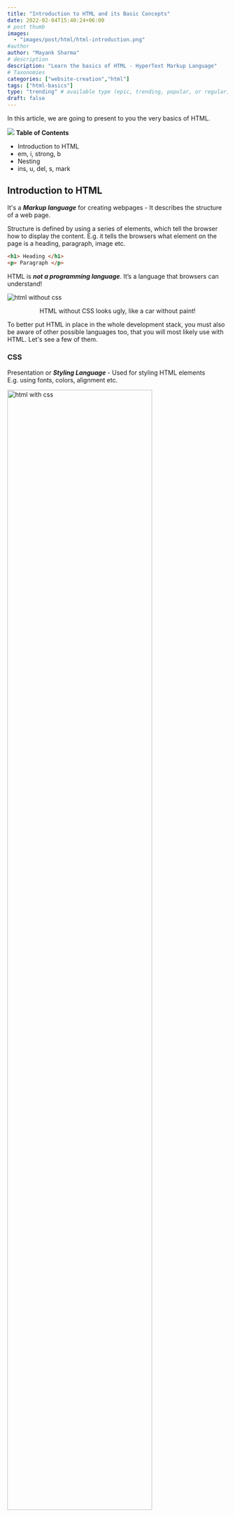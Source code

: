 ```yaml
---
title: "Introduction to HTML and its Basic Concepts"
date: 2022-02-04T15:40:24+06:00
# post thumb
images:
  - "images/post/html/html-introduction.png"
#author
author: "Mayank Sharma"
# description
description: "Learn the basics of HTML - HyperText Markup Language"
# Taxonomies
categories: ["website-creation","html"]
tags: ["html-basics"]
type: "trending" # available type (epic, trending, popular, or regular)
draft: false
---
```


In this article, we are going to present to you the very basics of HTML. 

<div class="toc-mak">
<img src="../../images/pencil.png">
<b>Table of Contents</b>
<ul>
<li>Introduction to HTML</li>
<li>em, i, strong, b</li>
<li>Nesting</li>
<li>ins, u, del, s, mark</li>
</ul>
</div>

## Introduction to HTML

It's a ***Markup language*** for creating webpages - It describes the structure of a web page. 

Structure is defined by using a series of elements, which tell the browser how to display the content.
E.g. it tells the browsers what element on the page is a heading, paragraph, image etc.

```html
<h1> Heading </h1>
<p> Paragraph </p>
```

HTML is ***not a programming language***. It’s a language that browsers can understand!

<img src="../../../images/post/html/html-without-css.png" alt="html without css">
<p style="text-align:center;"> HTML without CSS looks ugly, like a car without paint! </p>

To better put HTML in place in the whole development stack, you must also be aware of other possible languages too, that you will most likely use with HTML. Let's see a few of them. 

### CSS

Presentation or ***Styling Language*** - Used for styling HTML elements <br>
E.g. using fonts, colors, alignment etc. 

<img src="../../../images/post/html/html-with-css.png" alt="html with css" style="width:81%;height:81%;">

```html
<h1 style="color:DodgerBlue;"> Heading </h1>
<p style="color:Tomato;"> Paragraph. </p>
```

It can be extended with Sass/Less.

### Programming languages

* `HTML` - For Content Display/Structure
* `CSS` - For Style & Design
* `JavaScript` - For Dynamic Frontend Programming
* JavaScript, PHP, Python - For Backend Programming
* MySQL, MongoDB - For Database/Storage

Any web-technology has to factor in HTML & CSS, as the visual part of any website is made using them. 

If only HTML & CSS are used, such site a site will be called a static website. 


### Development Environment

* **Web Browser** - We will use Google Chrome for HTML & CSS course.
* **Text Editor** - We will use VSS Code.

Now, let's have a look at the broad categories of elements that you will find in HTML. 


## HTML Elements and Tags

***Elements are markups*** that define the structure of objects within a page. <br>
E.g. Heading element types – `h1`, `h2` etc 

Paragraph element type - `p`

<img src="../../../images/post/html/tag-and-element.png" alt="Tag and Element" style="width:54%;height:54%;">

The use of angle brackets (less-than and greater-than) surrounding an element type creates what is known as a ***tag***. <br>
E.g. Heading tags – `<h1> <h2>` etc <br>
Paragraph element - `<p>`

Tags most commonly occur in pairs of opening and closing tags.
<img src="../../../images/post/html/opening-and-closing-tag.png" alt="opening and closing tag" style="width:90%;height:90%;">

An opening tag marks the beginning of an element. <br>
A closing tag marks the end of an element.  <br>
The content that falls between the opening and closing tags is the content of that element. 

### Self Closing Tags 

Not all elements consist of opening and closing tags. Some elements simply receive their content or behavior from attributes within a single tag. (Remnant of XHTML)

```html
<br>     Valid in HTML5
<br/>   Valid in HTML5 & XHTML
```

Such HTML elements have no content. So, these elements are called ***empty elements***. <br>
Some common self-closing elements:

<table style="width:100%">
  <tr>
    <th> br </th>
    <th> link </th>
    <th> hr </th>
    <th> img </th>
    <th> meta </th>
  </tr>
</table>

### Attributes

Attributes are properties used to provide additional information about an element. 
Attributes are ***defined within the opening tag***, after an element’s name. 

***Format***: attribute name = attribute value. 

For example:
<img src="../../../images/post/html/attribute.png" alt="attribute" style="width:99%;height:99%;">

The most common attributes include: 
* the id attribute, which identifies an element
* the class attribute, which classifies an element
* the src attribute, which specifies a source for embeddable content, e.g. an image in `<img>` tag
* the href attribute, which provides a hyperlink reference to a linked resource, e.g. in `<a>` tag.

### Important Tips

* Do not forget to put the End Tag where it’s required. Unexpected results and errors may occur.
* HTML is ***not case sensitive***. But as far as possible always use lowercase tag names.

<div class="toc-mak">
  <img src="../../../images/pencil.png">
  <b>Note</b><br>

    This HTML course follows the latest HTML5 standard.
</div>

<hr>

## Block and Inline Elements

Every HTML element has a default display value - block and inline 

### Block-level Elements

* Always start on a new line 
* Take up the full width available 

### Inline Elements

* Does not start on a new line 
* Only takes up as much width as necessary

A block element can contain an inline element. But an inline element cannot contain a block-level element. 

We can change the visual presentation of an element using the CSS display property, say by changing the value of display from "inline" to "block“. But it will not change the basic nature of the element – we will still not be able to nest a block element inside an inline element.

HTML elements have always been categorized as either "block-level" elements or "inline-level" elements. But since this is a presentational characteristic, it is nowadays specified by CSS. 

Inside HTML elements, we often use tags. Let's see. 

<hr>

## HTML Document Structure

All HTML documents have a defined structure that includes these elements:

`<!DOCTYPE html>,   <html>,   <head>,   <body>`

### The document type declaration 

Informs web browsers which version of HTML is being used. Placed at the very beginning of the HTML document. This course follows the latest version of HTML - ***HTML5*** standard.

So, our document type declaration is `<!DOCTYPE html>` 
<img src="../../../images/post/html/html-document-structure.png" alt="html document structure" style="width:99%;height:99%;">

### `<html>` element 

It is the root element of an HTML page. HTML document begins with `<html>` and ends with `</html>`.

### `<head>` element

* Inside the `<html>` element
* Identifies the top of the document. Contains ***meta information*** about the HTML page.
* The content inside the `<head>` element is ***not displayed*** on the web page.

### `<body>` element

* Inside the `<html>` element
* Identifies the body of the document.
* All of the ***visible content*** within the web page lies within the `<body>` element. 

<hr>

## Nested Elements

HTML elements can be nested - i.e. HTML elements can contain other elements

```html
<!DOCTYPE html>
<html>
  <head>
     <meta charset="utf-8">
     <title>Cheers2Freedom</title>
  </head>
  <body>
     <h1>New Heading</h1>
     <p>New Paragraph.</p>
  </body>
</html>
```

When elements are nested, indent them to keep the document structure well organized and legible. 

<hr>

## HTML & CSS Comments

HTML comments start with `<!--` and end with `-->` 

CSS comments start with `/*` and end with `*/`

<div class="toc-mak">
  <img src="../../../images/pencil.png">
  <b>Useful VS Code Shortcuts</b><br>

To insert boilerplate html code: `! + tab`      OR     `! + enter`  

To comment out any line or multiple lines: `ctrl + /`

Autoformat: `alt + shift + f` 
</div>

<hr>

## Semantic HTML

We need to learn about which HTML elements are best used for which type of content.

There are two aspects to it:
* We need to understand how elements are visually displayed on a web page - For end user experience
* We need to understand what different elements mean semantically - For browser, search engines etc.

Semantic code ***describes the meaning of content*** on a page, regardless of the style or appearance of that content. 

Semantic code encourages web designers to write code that describes the content rather than how that content should look.

<br>

<div class="mak-embed-container">
<iframe width="100%" height="100%"
title="Introduction to HTML and CSS (in English)"
src="https://www.youtube.com/embed/-_q5Yu-ZdoI" frameborder="0" allowfullscreen>
</iframe>
</div>

<br>

<script src="../../js/code-block-script.js"></script>
<link rel="stylesheet" href="../../css/code-block-style.css">
